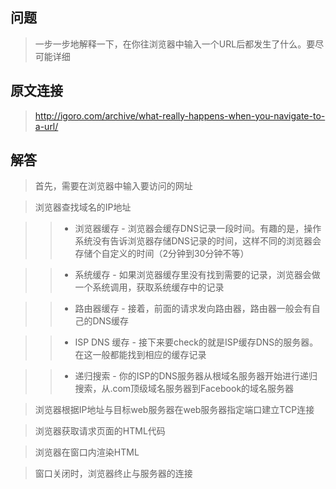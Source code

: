 ## 问题
> 一步一步地解释一下，在你往浏览器中输入一个URL后都发生了什么。要尽可能详细

## 原文连接
> http://igoro.com/archive/what-really-happens-when-you-navigate-to-a-url/

## 解答

> 首先，需要在浏览器中输入要访问的网址

> 浏览器查找域名的IP地址

>> * 浏览器缓存 - 浏览器会缓存DNS记录一段时间。有趣的是，操作系统没有告诉浏览器存储DNS记录的时间，这样不同的浏览器会存储个自定义的时间（2分钟到30分钟不等）

>> * 系统缓存 - 如果浏览器缓存里没有找到需要的记录，浏览器会做一个系统调用，获取系统缓存中的记录

>> * 路由器缓存 - 接着，前面的请求发向路由器，路由器一般会有自己的DNS缓存

>> * ISP DNS 缓存 - 接下来要check的就是ISP缓存DNS的服务器。在这一般都能找到相应的缓存记录

>> * 递归搜索 - 你的ISP的DNS服务器从根域名服务器开始进行递归搜索，从.com顶级域名服务器到Facebook的域名服务器

> 浏览器根据IP地址与目标web服务器在web服务器指定端口建立TCP连接

> 浏览器获取请求页面的HTML代码

> 浏览器在窗口内渲染HTML

> 窗口关闭时，浏览器终止与服务器的连接

